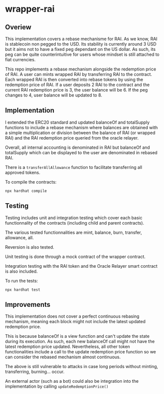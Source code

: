 # wrapper-rai

## Overiew

This implementation covers a rebase mechanisme for RAI. As we know, RAI is stablecoin non pegged to the USD.
Its stability is currently around 3 USD but it aims not to have a fixed peg dependant on the US dollar. As such, its peg can be quite counterintuitive for users whose mindset is still attached to fiat currencies. 

This repo implements a rebase mechanism alongside the redemption price of RAI. A user can mints wrapped RAI by transferring RAI to the contract. Each wrapped RAI is then converted into rebase tokens by using the redemption price of RAI. If a user deposits 2 RAI to the contract and the current RAI redemption price is 3, the user balance will be 6. If the peg changes to 4, user balance will be updated to 8.

## Implementation

I extended the ERC20 standard and updated balanceOf and totalSupply functions to include a rebase mechanism where balances are obtained with a simple multiplication or division between the balance of RAI (or wrapped RAI) and the RAI redemption price queried from the oracle relayer.

Overall, all internal accounting is denominated in RAI but balanceOf and totalSupply which can be displayed to the user are denominated in rebased RAI.

There is a ```transferAllAllowance``` function to facilitate transferring all approved tokens.

To compile the contracts:

```npx hardhat compile```

## Testing

Testing includes unit and integration testing which cover each basic functionnality of the contracts (including child and parent contracts).

The various tested functionnalities are mint, balance, burn, transfer, allowance, all.

Reversion is also tested.

Unit testing is done through a mock contract of the wrapper contract.

Integration testing with the RAI token and the Oracle Relayer smart contract is also included.

To run the tests:

```npx hardhat test```

## Improvements

This implementation does not cover a perfect continuous rebasing mechanism, meaning each block might not include the latest updated redemption price.

This is because balanceOf is a view function and can't update the state during its execution. As such, each new balanceOf call might not have the latest redemption price updated. Nevertheless, all other token functionalities include a call to the update redemption price function so we can consider the rebased mechanism almost continuous.

The above is still vulnerable to attacks in case long periods without minting, transferring, burning... occur.

An external actor (such as a bot) could also be integration into the implementation by calling ``updateRedemptionPrice()``
